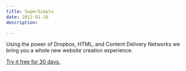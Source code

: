 ```yaml
---
title: SuperSimple
date: 2012-01-10
description:

---
```


Using the power of Dropbox, HTML, and Content Delivery Networks we bring you a whole new website creation experience.

[Try it free for 30 days.][2]

 [2]: http://connect.supersimple.co